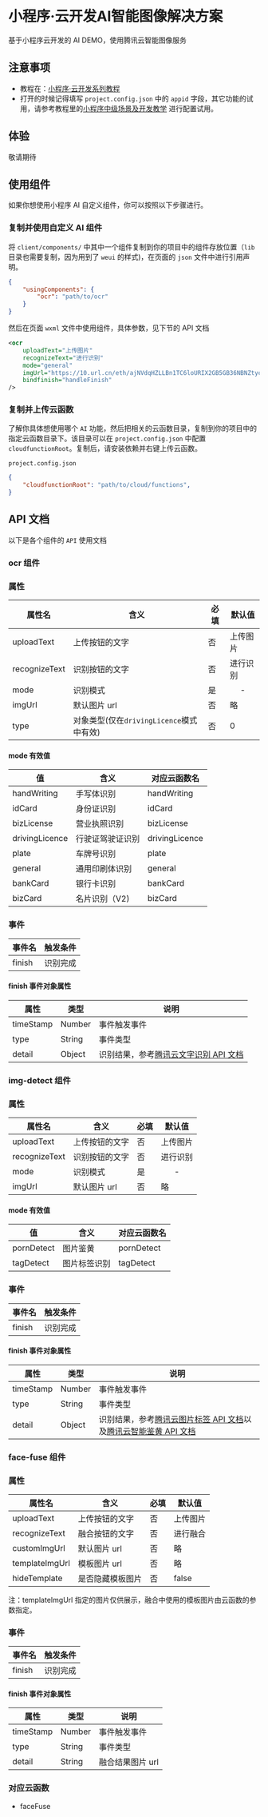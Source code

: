 # 小程序·云开发AI智能图像解决方案

基于小程序云开发的 AI DEMO，使用腾讯云智能图像服务

## 注意事项
- 教程在：[小程序·云开发系列教程](https://github.com/TencentCloudBase/mp-book)
- 打开的时候记得填写 `project.config.json` 中的 `appid` 字段，其它功能的试用，请参考教程里的[小程序中级场景及开发教学](https://github.com/TencentCloudBase/mp-book/blob/master/medium-tutorial/ai.md) 进行配置试用。

## 体验

敬请期待

## 使用组件

如果你想使用小程序 AI 自定义组件，你可以按照以下步骤进行。

### 复制并使用自定义 AI 组件
将 `client/components/` 中其中一个组件复制到你的项目中的组件存放位置（`lib` 目录也需要复制，因为用到了 `weui` 的样式)，在页面的 `json` 文件中进行引用声明。

```json
{
    "usingComponents": {
        "ocr": "path/to/ocr"
    }
}
```

然后在页面 `wxml` 文件中使用组件，具体参数，见下节的 API 文档


```xml
<ocr
    uploadText="上传图片"
    recognizeText="进行识别"
    mode="general"
    imgUrl="https://10.url.cn/eth/ajNVdqHZLLBn1TC6loURIX2GB5GB36NBNZtycXDXKGARFHnJwhHD8URMvyibLIRBTJrdcONEsVHc/"
    bindfinish="handleFinish"
/>
```

### 复制并上传云函数

了解你具体想使用哪个 `AI` 功能，然后把相关的云函数目录，复制到你的项目中的指定云函数目录下。该目录可以在 `project.config.json` 中配置 `cloudfunctionRoot`。复制后，请安装依赖并右键上传云函数。
    
`project.config.json`
```json
{
    "cloudfunctionRoot": "path/to/cloud/functions",
}
``` 

## API 文档

以下是各个组件的 `API` 使用文档

### ocr 组件
### 属性

|属性名|含义|必填|默认值|
|--|--|--|--|
|uploadText|上传按钮的文字|否|上传图片|
|recognizeText|识别按钮的文字|否|进行识别|
|mode|识别模式|是|<center>-</center>|
|imgUrl|默认图片 url|否|略|
|type|对象类型(仅在`drivingLicence`模式中有效)|否|0|

#### mode 有效值

|值|含义|对应云函数名|
|--|--|--|
|handWriting|手写体识别|handWriting|
|idCard|身份证识别|idCard|
|bizLicense|营业执照识别|bizLicense|
|drivingLicence|行驶证驾驶证识别|drivingLicence|
|plate|车牌号识别|plate|
|general|通用印刷体识别|general|
|bankCard|银行卡识别|bankCard|
|bizCard|名片识别（V2)|bizCard|

### 事件

|事件名|触发条件|
|--|--|
|finish|识别完成|

#### finish 事件对象属性

|属性|类型|说明|
|--|--|--|
|timeStamp|Number|事件触发事件|
|type|String|事件类型|
|detail|Object|识别结果，参考[腾讯云文字识别 API 文档](https://cloud.tencent.com/document/product/866/17594)|

### img-detect 组件
### 属性

|属性名|含义|必填|默认值|
|--|--|--|--|
|uploadText|上传按钮的文字|否|上传图片|
|recognizeText|识别按钮的文字|否|进行识别|
|mode|识别模式|是|<center>-</center>|
|imgUrl|默认图片 url|否|略|

#### mode 有效值
|值|含义|对应云函数名|
|--|--|--|
|pornDetect|图片鉴黄|pornDetect|
|tagDetect|图片标签识别|tagDetect|

### 事件

|事件名|触发条件|
|--|--|
|finish|识别完成|

#### finish 事件对象属性

|属性|类型|说明|
|--|--|--|
|timeStamp|Number|事件触发事件|
|type|String|事件类型|
|detail|Object|识别结果，参考[腾讯云图片标签 API 文档](https://cloud.tencent.com/document/product/865/17592)以及[腾讯云智能鉴黄 API 文档](https://cloud.tencent.com/document/product/864/17609)|

### face-fuse 组件
### 属性

|属性名|含义|必填|默认值|
|--|--|--|--|
|uploadText|上传按钮的文字|否|上传图片|
|recognizeText|融合按钮的文字|否|进行融合|
|customImgUrl|默认图片 url|否|略|
|templateImgUrl|模板图片 url|否|略|
|hideTemplate|是否隐藏模板图片|否|false|

注：templateImgUrl 指定的图片仅供展示，融合中使用的模板图片由云函数的参数指定。

### 事件

|事件名|触发条件|
|--|--|
|finish|识别完成|

#### finish 事件对象属性

|属性|类型|说明|
|--|--|--|
|timeStamp|Number|事件触发事件|
|type|String|事件类型|
|detail|String|融合结果图片 url|

### 对应云函数
* faceFuse
